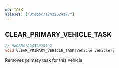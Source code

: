 ```yaml
---
ns: TASK
aliases: ["0xdbbc7a2432524127"]
---
```

## CLEAR_PRIMARY_VEHICLE_TASK

```c
// 0xDBBC7A2432524127
void CLEAR_PRIMARY_VEHICLE_TASK(Vehicle vehicle);
```

Removes primary task for this vehicle

